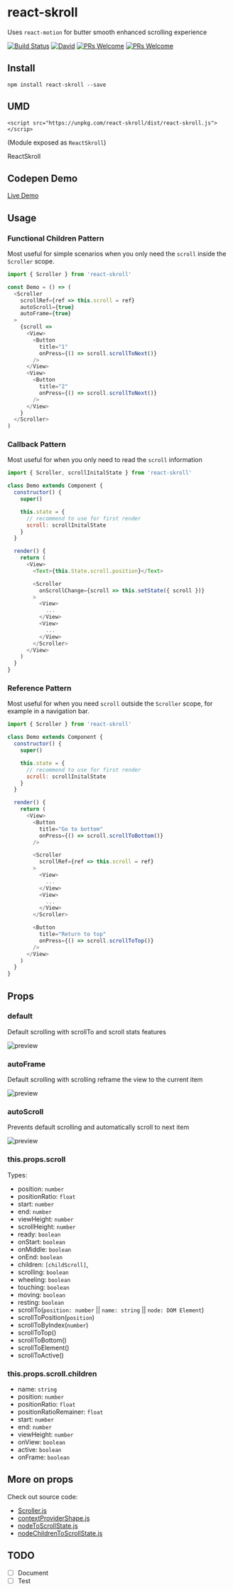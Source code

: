# react-skroll
Uses `react-motion` for butter smooth enhanced scrolling experience

[![Build Status](https://travis-ci.org/du5rte/react-skroll.svg?branch=master)](https://travis-ci.org/du5rte/react-skroll)
[![David](https://img.shields.io/david/peer/du5rte/react-skroll.svg)](https://github.com/du5rte/react-skroll)
[![PRs Welcome](https://img.shields.io/badge/PRs-welcome-blue.svg)](CONTRIBUTING.md#pull-requests)
[![PRs Welcome](https://img.shields.io/badge/stability-experimental-red.svg)](CONTRIBUTING.md#pull-requests)

## Install
```
npm install react-skroll --save
```

## UMD
```
<script src="https://unpkg.com/react-skroll/dist/react-skroll.js"></scrip>
```
(Module exposed as `ReactSkroll`)

ReactSkroll

## Codepen Demo
[Live Demo](http://codepen.io/du5rte/pen/KrGjEm)


## Usage

### Functional Children Pattern
Most useful for simple scenarios when you only need the `scroll` inside the `Scroller` scope.

```javascript
import { Scroller } from 'react-skroll'

const Demo = () => (
  <Scroller
    scrollRef={ref => this.scroll = ref}
    autoScroll={true}
    autoFrame={true}
  >
    {scroll =>
      <View>
        <Button
          title="1"
          onPress={() => scroll.scrollToNext()}
        />
      </View>
      <View>
        <Button
          title="2"
          onPress={() => scroll.scrollToNext()}
        />
      </View>
    }
  </Scroller>
)
```

### Callback Pattern
Most useful for when you only need to read the `scroll` information

```javascript
import { Scroller, scrollInitalState } from 'react-skroll'

class Demo extends Component {
  constructor() {
    super()

    this.state = {
      // recommend to use for first render
      scroll: scrollInitalState
    }
  }

  render() {
    return (
      <View>
        <Text>{this.State.scroll.position}</Text>

        <Scroller
          onScrollChange={scroll => this.setState({ scroll })}
        >
          <View>
            ...
          </View>
          <View>
            ...
          </View>
        </Scroller>
      </View>
    )
  }
}
```

### Reference Pattern
Most useful for when you need `scroll` outside the `Scroller` scope, for example in a navigation bar.

```javascript
import { Scroller } from 'react-skroll'

class Demo extends Component {
  constructor() {
    super()

    this.state = {
      // recommend to use for first render
      scroll: scrollInitalState
    }
  }

  render() {
    return (
      <View>
        <Button
          title="Go to bottom"
          onPress={() => scroll.scrollToBottom()}
        />

        <Scroller
          scrollRef={ref => this.scroll = ref}
        >
          <View>
            ...
          </View>
          <View>
            ...
          </View>
        </Scroller>

        <Button
          title="Return to top"
          onPress={() => scroll.scrollToTop()}
        />
      </View>
    )
  }
}
```

## Props

### default
Default scrolling with scrollTo and scroll stats features

![preview ](demo/default.gif)


### autoFrame
Default scrolling with scrolling reframe the view to the current item

![preview ](demo/autoFrame.gif)

### autoScroll
Prevents default scrolling and automatically scroll to next item

![preview ](demo/autoScroll.gif)

### this.props.scroll

Types:
- position: `number`
- positionRatio: `float`
- start: `number`
- end: `number`
- viewHeight: `number`
- scrollHeight: `number`
- ready: `boolean`
- onStart: `boolean`
- onMiddle: `boolean`
- onEnd: `boolean`
- children: `[childScroll]`,
- scrolling: `boolean`
- wheeling: `boolean`
- touching: `boolean`
- moving: `boolean`
- resting: `boolean`
- scrollTo(`position: number` || `name: string` || `node: DOM Element`)
- scrollToPosition(`position`)
- scrollToByIndex(`number`)
- scrollToTop()
- scrollToBottom()
- scrollToElement()
- scrollToActive()

### this.props.scroll.children
- name: `string`
- position: `number`
- positionRatio: `float`
- positionRatioRemainer: `float`
- start: `number`
- end: `number`
- viewHeight: `number`
- onView: `boolean`
- active: `boolean`
- onFrame: `boolean`


## More on props
Check out source code:
- [Scroller.js](https://github.com/du5rte/react-skroll/blob/master/src/Scroller.js)
- [contextProviderShape.js](https://github.com/du5rte/react-skroll/blob/master/src/contextProviderShape.js)
- [nodeToScrollState.js](https://github.com/du5rte/react-skroll/blob/master/src/nodeToScrollState.js#L18)
- [nodeChildrenToScrollState.js](https://github.com/du5rte/react-skroll/blob/master/src/nodeChildrenToScrollState.js#L37)

## TODO
- [ ] Document
- [ ] Test
